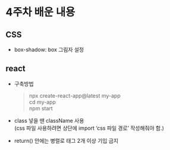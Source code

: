 # 4주차 배운 내용

## CSS

- box-shadow: box 그림자 설정

## react

- 구축방법

  > npx create-react-app@latest my-app\
  > cd my-app\
  > npm start

- class 넣을 땐 className 사용\
  (css 파일 사용하려면 상단에 import ‘css 파일 경로’ 작성해줘야 함.)

- return() 안에는 병렬로 태그 2개 이상 기입 금지
